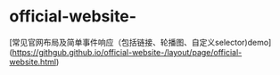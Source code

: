 # official-website-
[常见官网布局及简单事件响应（包括链接、轮播图、自定义selector)demo] (https://githgub.github.io/official-website-/layout/page/official-website.html)

